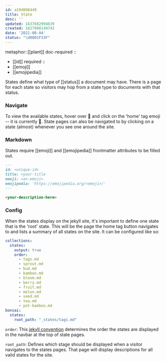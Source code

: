 ```yaml
---
id: a19d898449
title: State
desc: ''
updated: 1637682994639
created: 1627998149742
date: '2021-08-04'
status: "\U0001F33F"
---
```


metaphor::[[plant]]
doc-required ::
- [[id]]
required ::
- [[emoji]]
- [[emojipedia]]


States define what type of [[status]] a document may have. There is a page for each state so visitors may hop from a state type to documents with that status. 

### Navigate

To view the available states, hover over 🧭 and click on the 'home' tag emoji -- it is currently 🔖. State pages can also be navigated to by clicking on a state (almost) whenever you see one around the site.

### Markdown

States require [[emoji]] and [[emojipedia]] frontmatter attributes to be filled out.

```markdown
---
id: <unique-id>
title: <your-title
emoji: <an-emoji>
emojipedia: 'https://emojipedia.org/<emoji>/'
---

<your-description-here>
```

### Config

When the states display on the jekyll site, it's important to define one state that is the 'root' state. This will be the page the home tag button navigates to and lists a summary of all states on the site. It can be configured like so:

```yaml
collections:
  states:
    output: true
    order:
      - tags.md
      - sprout.md
      - bud.md
      - bamboo.md
      - bloom.md
      - berry.md
      - fruit.md
      - melon.md
      - seed.md
      - tea.md
      - pot-bamboo.md
bonsai:
  states:
    root_path: "_states/tags.md"
```

`order`: This [jekyll convention](https://jekyllrb.com/docs/collections/#manually-ordering-documents) determines the order the states are displayed in the navbar at the top of state pages.

`root_path`: Defines which stage should be displayed when a visitor navigates to the states pages. That page will display descriptions for all valid states for the site.
